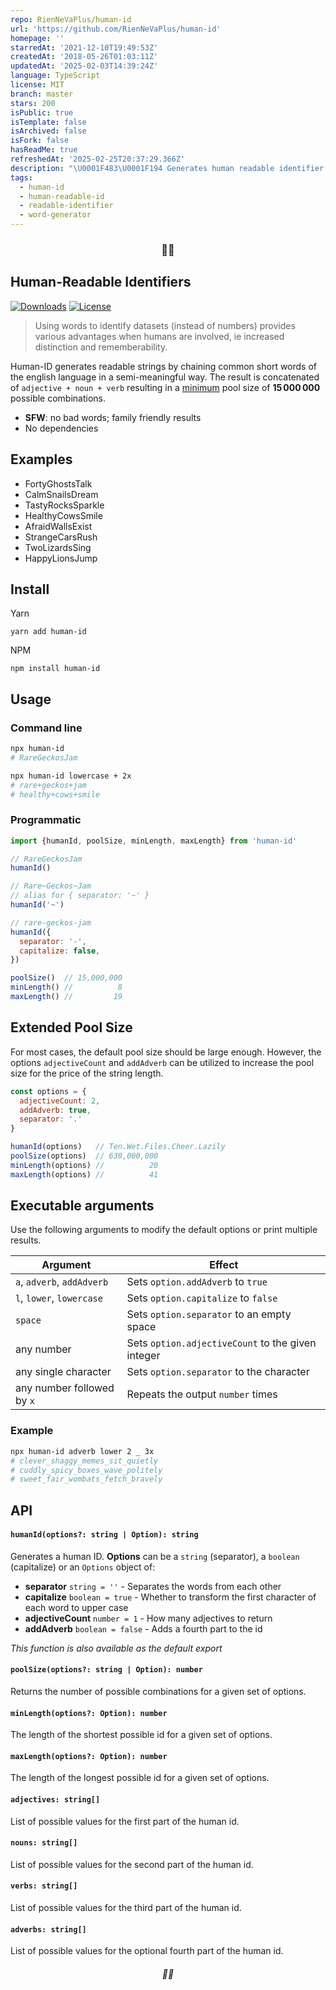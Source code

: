 ```yaml
---
repo: RienNeVaPlus/human-id
url: 'https://github.com/RienNeVaPlus/human-id'
homepage: ''
starredAt: '2021-12-10T19:49:53Z'
createdAt: '2018-05-26T01:03:11Z'
updatedAt: '2025-02-03T14:39:24Z'
language: TypeScript
license: MIT
branch: master
stars: 200
isPublic: true
isTemplate: false
isArchived: false
isFork: false
hasReadMe: true
refreshedAt: '2025-02-25T20:37:29.366Z'
description: "\U0001F483\U0001F194 Generates human readable identifier strings by chaning common (short) words of the english language."
tags:
  - human-id
  - human-readable-id
  - readable-identifier
  - word-generator
---
```


<h3 align="center">💃🆔</h3>

## Human-Readable Identifiers

[![Downloads](https://img.shields.io/npm/dm/human-id)](https://www.npmjs.com/human-id)
[![License](https://img.shields.io/npm/l/human-id)](https://github.com/RienNeVaPlus/human-id/blob/master/LICENSE)

> Using words to identify datasets (instead of numbers) provides various advantages when humans are involved, ie increased distinction and rememberability.

Human-ID generates readable strings by chaining common short words of the english language in a semi-meaningful way.
The result is concatenated of `adjective + noun + verb` resulting in a [minimum](#extended-pool-size) pool size of **15 000 000** possible combinations.

- **SFW**: no bad words; family friendly results
- No dependencies

## Examples

- FortyGhostsTalk
- CalmSnailsDream
- TastyRocksSparkle
- HealthyCowsSmile
- AfraidWallsExist
- StrangeCarsRush
- TwoLizardsSing
- HappyLionsJump

## Install

Yarn
```
yarn add human-id
```

NPM
```
npm install human-id
```

## Usage

### Command line

```sh
npx human-id
# RareGeckosJam

npx human-id lowercase + 2x
# rare+geckos+jam
# healthy+cows+smile
```

### Programmatic

```js
import {humanId, poolSize, minLength, maxLength} from 'human-id'

// RareGeckosJam
humanId()

// Rare~Geckos~Jam
// alias for { separator: '~' }
humanId('~')

// rare-geckos-jam
humanId({
  separator: '-',
  capitalize: false,
})

poolSize()  // 15,000,000
minLength() //          8
maxLength() //         19
```

## Extended Pool Size

For most cases, the default pool size should be large enough. However, the options `adjectiveCount` and `addAdverb` can be utilized to increase the pool size for the price of the string length.

```js
const options = {
  adjectiveCount: 2,
  addAdverb: true,
  separator: '.'
}

humanId(options)   // Ten.Wet.Files.Cheer.Lazily
poolSize(options)  // 630,000,000
minLength(options) //          20
maxLength(options) //          41
```

## Executable arguments

Use the following arguments to modify the default options or print multiple results.

| Argument                   | Effect                                            |
| -------------------------- | ------------------------------------------------- |
| `a`, `adverb`, `addAdverb` | Sets `option.addAdverb` to `true`                 |
| `l`, `lower`, `lowercase`  | Sets `option.capitalize` to `false`               |
| `space`                    | Sets `option.separator` to an empty space ` `     |
| any number                 | Sets `option.adjectiveCount` to the given integer |
| any single character       | Sets `option.separator` to the character          |
| any number followed by `x` | Repeats the output `number` times                 | 

### Example

```bash
npx human-id adverb lower 2 _ 3x
# clever_shaggy_memes_sit_quietly
# cuddly_spicy_boxes_wave_politely
# sweet_fair_wombats_fetch_bravely
```

## API

#### `humanId(options?: string | Option): string`
Generates a human ID. **Options** can be a `string` (separator), a `boolean` (capitalize) or an `Options` object of:
- **separator** `string = ''` - Separates the words from each other
- **capitalize** `boolean = true` - Whether to transform the first character of each word to upper case
- **adjectiveCount** `number = 1` - How many adjectives to return
- **addAdverb** `boolean = false` - Adds a fourth part to the id

*This function is also available as the default export*

#### `poolSize(options?: string | Option): number`
Returns the number of possible combinations for a given set of options.

#### `minLength(options?: Option): number`
The length of the shortest possible id for a given set of options.

#### `maxLength(options?: Option): number`
The length of the longest possible id for a given set of options.

#### `adjectives: string[]`
List of possible values for the first part of the human id.

#### `nouns: string[]`
List of possible values for the second part of the human id.

#### `verbs: string[]`
List of possible values for the third part of the human id.

#### `adverbs: string[]`
List of possible values for the optional fourth part of the human id.


<h6 align="center">💃🆔</h6>

